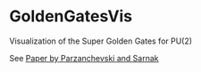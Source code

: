 # GoldenGatesVis
Visualization of the Super Golden Gates for PU(2)

See [Paper by Parzanchevski and Sarnak](https://arxiv.org/abs/1704.02106)

